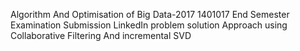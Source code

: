 Algorithm And Optimisation of Big Data-2017
1401017
End Semester Examination Submission
LinkedIn problem solution Approach using Collaborative Filtering And incremental SVD
